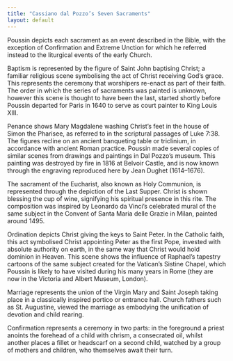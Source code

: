 ```yaml
---
title: "Cassiano dal Pozzo’s Seven Sacraments"
layout: default
---
```

Poussin depicts each sacrament as an event described in the Bible, with the exception of Confirmation and Extreme Unction for which he referred instead to the liturgical events of the early Church.

Baptism is represented by the figure of Saint John baptising Christ; a familiar religious scene symbolising the act of Christ receiving God’s grace. This represents the ceremony that worshipers re-enact as part of their faith. The order in which the series of sacraments was painted is unknown, however this scene is thought to have been the last, started shortly before Poussin departed for Paris in 1640 to serve as court painter to King Louis XIII.

Penance shows Mary Magdalene washing Christ’s feet in the house of Simon the Pharisee, as referred to in the scriptural passages of Luke 7:38. The figures recline on an ancient banqueting table or triclinium, in accordance with ancient Roman practice. Poussin made several copies of similar scenes from drawings and paintings in Dal Pozzo’s museum. This painting was destroyed by fire in 1816 at Belvoir Castle, and is now known through the engraving reproduced here by Jean Dughet (1614–1676).

The sacrament of the Eucharist, also known as Holy Communion, is represented through the depiction of the Last Supper. Christ is shown blessing the cup of wine, signifying his spiritual presence in this rite. The composition was inspired by Leonardo da Vinci’s celebrated mural of the same subject in the Convent of Santa Maria delle Grazie in Milan, painted around 1495.

Ordination depicts Christ giving the keys to Saint Peter. In the Catholic faith, this act symbolised Christ appointing Peter as the first Pope, invested with absolute authority on earth, in the same way that Christ would hold dominion in Heaven. This scene shows the influence of Raphael’s tapestry cartoons of the same subject created for the Vatican’s Sistine Chapel, which Poussin is likely to have visited during his many years in Rome (they are now in the Victoria and Albert Museum, London).

Marriage represents the union of the Virgin Mary and Saint Joseph taking place in a classically inspired portico or entrance hall. Church fathers such as St. Augustine, viewed the marriage as embodying the unification of devotion and child rearing.

Confirmation represents a ceremony in two parts: in the foreground a priest anoints the forehead of a child with chrism, a consecrated oil, whilst another places a fillet or headscarf on a second child, watched by a group of mothers and children, who themselves await their turn.
